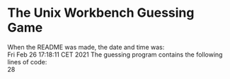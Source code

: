 # The Unix Workbench Guessing Game
When the README was made, the date and time was:  
Fri Feb 26 17:18:11 CET 2021
The guessing program contains the following lines of code:  
28
